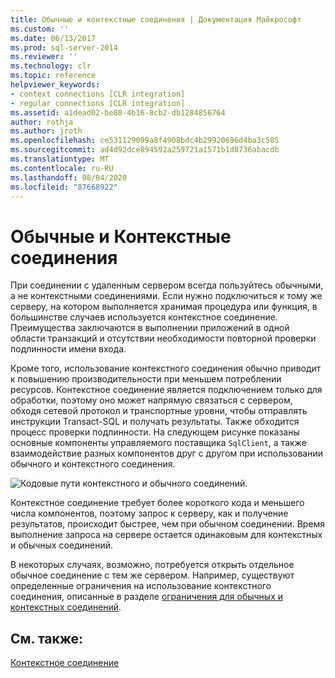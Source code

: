```yaml
---
title: Обычные и контекстные соединения | Документация Майкрософт
ms.custom: ''
ms.date: 06/13/2017
ms.prod: sql-server-2014
ms.reviewer: ''
ms.technology: clr
ms.topic: reference
helpviewer_keywords:
- context connections [CLR integration]
- regular connections [CLR integration]
ms.assetid: a1dead02-be88-4b16-8cb2-db1284856764
author: rothja
ms.author: jroth
ms.openlocfilehash: ce531129099a8f4908bdc4b29920696d4ba3c505
ms.sourcegitcommit: ad4d92dce894592a259721a1571b1d8736abacdb
ms.translationtype: MT
ms.contentlocale: ru-RU
ms.lasthandoff: 08/04/2020
ms.locfileid: "87668922"
---
```

# <a name="regular-vs-context-connections"></a>Обычные и Контекстные соединения
  При соединении с удаленным сервером всегда пользуйтесь обычными, а не контекстными соединениями. Если нужно подключиться к тому же серверу, на котором выполняется хранимая процедура или функция, в большинстве случаев используется контекстное соединение. Преимущества заключаются в выполнении приложений в одной области транзакций и отсутствии необходимости повторной проверки подлинности имени входа.  
  
 Кроме того, использование контекстного соединения обычно приводит к повышению производительности при меньшем потреблении ресурсов. Контекстное соединение является подключением только для обработки, поэтому оно может напрямую связаться с сервером, обходя сетевой протокол и транспортные уровни, чтобы отправлять инструкции Transact-SQL и получать результаты. Также обходится процесс проверки подлинности. На следующем рисунке показаны основные компоненты управляемого поставщика `SqlClient`, а также взаимодействие разных компонентов друг с другом при использовании обычного и контекстного соединения.  
  
 ![Кодовые пути контекстного и обычного соединений.](../../../database-engine/dev-guide/media/clrintdataaccess.gif "Кодовые пути контекстного и обычного соединений.")  
  
 Контекстное соединение требует более короткого кода и меньшего числа компонентов, поэтому запрос к серверу, как и получение результатов, происходит быстрее, чем при обычном соединении. Время выполнение запроса на сервере остается одинаковым для контекстных и обычных соединений.  
  
 В некоторых случаях, возможно, потребуется открыть отдельное обычное соединение с тем же сервером. Например, существуют определенные ограничения на использование контекстного соединения, описанные в разделе [ограничения для обычных и контекстных соединений](context-connections-and-regular-connections-restrictions.md).  
  
## <a name="see-also"></a>См. также:  
 [Контекстное соединение](context-connection.md)  
  
  
